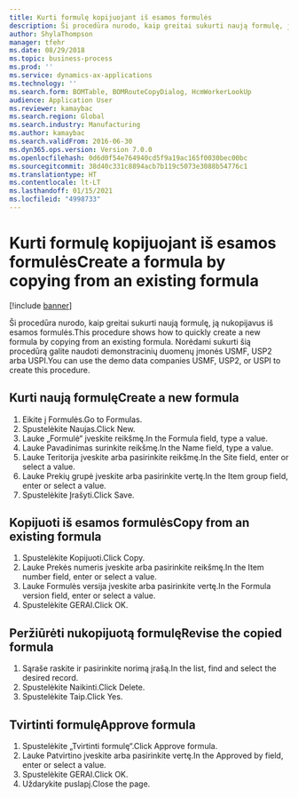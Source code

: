 ```yaml
---
title: Kurti formulę kopijuojant iš esamos formulės
description: Ši procedūra nurodo, kaip greitai sukurti naują formulę, ją nukopijavus iš esamos formulės.
author: ShylaThompson
manager: tfehr
ms.date: 08/29/2018
ms.topic: business-process
ms.prod: ''
ms.service: dynamics-ax-applications
ms.technology: ''
ms.search.form: BOMTable, BOMRouteCopyDialog, HcmWorkerLookUp
audience: Application User
ms.reviewer: kamaybac
ms.search.region: Global
ms.search.industry: Manufacturing
ms.author: kamaybac
ms.search.validFrom: 2016-06-30
ms.dyn365.ops.version: Version 7.0.0
ms.openlocfilehash: 0d6d0f54e764940cd5f9a19ac165f0030bec00bc
ms.sourcegitcommit: 38d40c331c8894acb7b119c5073e3088b54776c1
ms.translationtype: HT
ms.contentlocale: lt-LT
ms.lasthandoff: 01/15/2021
ms.locfileid: "4998733"
---
```

# <a name="create-a-formula-by-copying-from-an-existing-formula"></a><span data-ttu-id="5064d-103">Kurti formulę kopijuojant iš esamos formulės</span><span class="sxs-lookup"><span data-stu-id="5064d-103">Create a formula by copying from an existing formula</span></span>

[!include [banner](../../includes/banner.md)]

<span data-ttu-id="5064d-104">Ši procedūra nurodo, kaip greitai sukurti naują formulę, ją nukopijavus iš esamos formulės.</span><span class="sxs-lookup"><span data-stu-id="5064d-104">This procedure shows how to quickly create a new formula by copying from an existing formula.</span></span> <span data-ttu-id="5064d-105">Norėdami sukurti šią procedūrą galite naudoti demonstracinių duomenų įmonės USMF, USP2 arba USPI.</span><span class="sxs-lookup"><span data-stu-id="5064d-105">You can use the demo data companies USMF, USP2, or USPI to create this procedure.</span></span>


## <a name="create-a-new-formula"></a><span data-ttu-id="5064d-106">Kurti naują formulę</span><span class="sxs-lookup"><span data-stu-id="5064d-106">Create a new formula</span></span>
1. <span data-ttu-id="5064d-107">Eikite į Formulės.</span><span class="sxs-lookup"><span data-stu-id="5064d-107">Go to Formulas.</span></span>
2. <span data-ttu-id="5064d-108">Spustelėkite Naujas.</span><span class="sxs-lookup"><span data-stu-id="5064d-108">Click New.</span></span>
3. <span data-ttu-id="5064d-109">Lauke „Formulė“ įveskite reikšmę.</span><span class="sxs-lookup"><span data-stu-id="5064d-109">In the Formula field, type a value.</span></span>
4. <span data-ttu-id="5064d-110">Lauke Pavadinimas surinkite reikšmę.</span><span class="sxs-lookup"><span data-stu-id="5064d-110">In the Name field, type a value.</span></span>
5. <span data-ttu-id="5064d-111">Lauke Teritorija įveskite arba pasirinkite reikšmę.</span><span class="sxs-lookup"><span data-stu-id="5064d-111">In the Site field, enter or select a value.</span></span>
6. <span data-ttu-id="5064d-112">Lauke Prekių grupė įveskite arba pasirinkite vertę.</span><span class="sxs-lookup"><span data-stu-id="5064d-112">In the Item group field, enter or select a value.</span></span>
7. <span data-ttu-id="5064d-113">Spustelėkite Įrašyti.</span><span class="sxs-lookup"><span data-stu-id="5064d-113">Click Save.</span></span>

## <a name="copy-from-an-existing-formula"></a><span data-ttu-id="5064d-114">Kopijuoti iš esamos formulės</span><span class="sxs-lookup"><span data-stu-id="5064d-114">Copy from an existing formula</span></span>
1. <span data-ttu-id="5064d-115">Spustelėkite Kopijuoti.</span><span class="sxs-lookup"><span data-stu-id="5064d-115">Click Copy.</span></span>
2. <span data-ttu-id="5064d-116">Lauke Prekės numeris įveskite arba pasirinkite reikšmę.</span><span class="sxs-lookup"><span data-stu-id="5064d-116">In the Item number field, enter or select a value.</span></span>
3. <span data-ttu-id="5064d-117">Lauke Formulės versija įveskite arba pasirinkite vertę.</span><span class="sxs-lookup"><span data-stu-id="5064d-117">In the Formula version field, enter or select a value.</span></span>
4. <span data-ttu-id="5064d-118">Spustelėkite GERAI.</span><span class="sxs-lookup"><span data-stu-id="5064d-118">Click OK.</span></span>

## <a name="revise-the-copied-formula"></a><span data-ttu-id="5064d-119">Peržiūrėti nukopijuotą formulę</span><span class="sxs-lookup"><span data-stu-id="5064d-119">Revise the copied formula</span></span>
1. <span data-ttu-id="5064d-120">Sąraše raskite ir pasirinkite norimą įrašą.</span><span class="sxs-lookup"><span data-stu-id="5064d-120">In the list, find and select the desired record.</span></span>
2. <span data-ttu-id="5064d-121">Spustelėkite Naikinti.</span><span class="sxs-lookup"><span data-stu-id="5064d-121">Click Delete.</span></span>
3. <span data-ttu-id="5064d-122">Spustelėkite Taip.</span><span class="sxs-lookup"><span data-stu-id="5064d-122">Click Yes.</span></span>

## <a name="approve-formula"></a><span data-ttu-id="5064d-123">Tvirtinti formulę</span><span class="sxs-lookup"><span data-stu-id="5064d-123">Approve formula</span></span>
1. <span data-ttu-id="5064d-124">Spustelėkite „Tvirtinti formulę“.</span><span class="sxs-lookup"><span data-stu-id="5064d-124">Click Approve formula.</span></span>
2. <span data-ttu-id="5064d-125">Lauke Patvirtino įveskite arba pasirinkite vertę.</span><span class="sxs-lookup"><span data-stu-id="5064d-125">In the Approved by field, enter or select a value.</span></span>
3. <span data-ttu-id="5064d-126">Spustelėkite GERAI.</span><span class="sxs-lookup"><span data-stu-id="5064d-126">Click OK.</span></span>
4. <span data-ttu-id="5064d-127">Uždarykite puslapį.</span><span class="sxs-lookup"><span data-stu-id="5064d-127">Close the page.</span></span>


